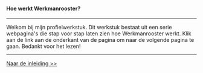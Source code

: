 #### Hoe werkt Werkmanrooster?
---
Welkom bij mijn profielwerkstuk. Dit werkstuk bestaat uit een serie webpagina's die stap voor stap laten zien hoe Werkmanrooster werkt. Klik aan de link aan de onderkant van de pagina om naar de volgende pagina te gaan.
Bedankt voor het lezen!

---
<!--
Ik ben in de laatste paar weken druk bezig geweest met het maken van het nieuwe Werkmanrooster.
Ik wil dit nu opnieuw gemaakte project gaan onderzoeken en aan de hand daarvan mensen uit leggen hoe de website achter de schermen werkt. (onderzoek)
Ik ben hier aan toegekomen in de PWS week maar heb niet een geschreven deel waarvan er al uitleg is, ik heb het voorwerk gedaan om mijn uitleg zo begrijpbaar mogelijk te houden.
Ik heb volgens mijn logboek nu 55 uur in mijn PWS zitten, dit is het meeste uitgegaan naar het maken van de nieuwe Werkmanrooster en de documentatie daarvan.
In de zomervakantie ga ik bezig met het maken van een uitleg die voor iedereen te begrijpen is, dit zal dan ook de grond van mijn PWS worden.
Je kunt de [Werkmanrooster site](http://werkmanrooster.nl) zien als het werk wat ik tot nu toe gedaan heb.

Voor een "logboek" van mijn veranderingen en werk kun je [hier](http://git.werkmanrooster.nl/werkmanrooster/rooster-io/commits/master) terecht.
Op deze website is alles wat ik heb gedaan bijgehouden met datum, tijd en de verandingen die ik gedaan heb.  
Daarnaast is het project zelf (de code) [hier](http://git.werkmanrooster.nl/werkmanrooster/rooster-io) te vinden.

Mijn geschreven PWS is deze website waar je nu op zit.  
Voor het project van deze website kun je [hier terecht](http://git.werkmanrooster.nl/werkmanrooster/hoewerkt) en voor het [logboek hier](http://git.werkmanrooster.nl/werkmanrooster/hoewerkt/commits/master).

De resultaten van de enquête die ik heb gedaan is [hier](https://docs.google.com/spreadsheets/d/1aFATRxpZHEEclkP5N8JychHlphkcezI4vAAl2nWqXe0/edit#gid=547327911) te vinden. -->

[Naar de inleiding >>](/inleiding)
